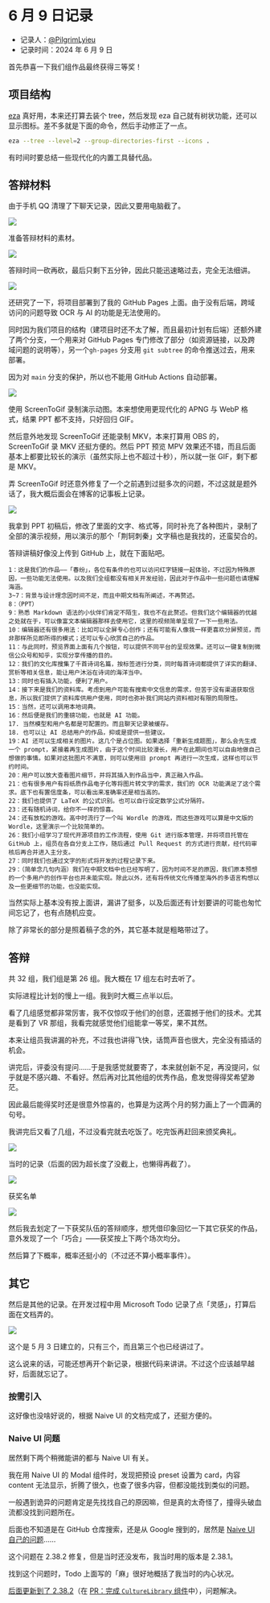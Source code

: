 # 6 月 9 日记录

- 记录人：[@PilgrimLyieu](https://github.com/pilgrimlyieu)
- 记录时间：2024 年 6 月 9 日

首先恭喜一下我们组作品最终获得三等奖！

## 项目结构

[eza](https://github.com/eza-community/eza) 真好用，本来还打算去装个 tree，然后发现 eza 自己就有树状功能，还可以显示图标。差不多就是下面的命令，然后手动修正了一点。

```bash
eza --tree --level=2 --group-directories-first --icons .
```

有时间时要总结一些现代化的内置工具替代品。

## 答辩材料

由于手机 QQ 清理了下聊天记录，因此又要用电脑截了。

![](img/06-09_stuff-1.png)

准备答辩材料的素材。

![](img/06-09_stuff-2.png)

答辩时间一砍再砍，最后只剩下五分钟，因此只能迅速略过去，完全无法细讲。

![](img/06-09_stuff-3.png)

还研究了一下，将项目部署到了我的 GitHub Pages 上面。由于没有后端，跨域访问的问题导致 OCR 与 AI 的功能是无法使用的。

同时因为我们项目的结构（建项目时还不太了解，而且最初计划有后端）还额外建了两个分支，一个用来对 GitHub Pages 专门修改了部分（如资源链接，以及跨域问题的说明等），另一个`gh-pages` 分支用 `git subtree` 的命令推送过去，用来部署。

因为对 `main` 分支的保护，所以也不能用 GitHub Actions 自动部署。

![](img/06-09_stuff-4.png)

使用 ScreenToGif 录制演示动图。本来想使用更现代化的 APNG 与 WebP 格式，结果 PPT 都不支持，只好回归 GIF。

然后意外地发现 ScreenToGif 还能录制 MKV，本来打算用 OBS 的，ScreenToGif 录 MKV 还挺方便的。然后 PPT 预览 MPV 效果还不错，而且后面基本上都要比较长的演示（虽然实际上也不超过十秒），所以就一张 GIF，剩下都是 MKV。

弄 ScreenToGif 时还意外修复了一个之前遇到过挺多次的问题，不过这就是题外话了，我大概后面会在博客的记事板上记录。

![](img/06-09_stuff-5.png)

我拿到 PPT 初稿后，修改了里面的文字、格式等，同时补充了各种图片，录制了全部的演示视频，用以演示的那个「荆轲刺秦」文字稿也是我找的，还蛮契合的。

答辩讲稿好像没上传到 GitHub 上，就在下面贴吧。

```
1：这是我们的作品——「春纷」，各位有条件的也可以访问红字链接一起体验，不过因为特殊原因，一些功能无法使用。以及我们全组都没有相关开发经验，因此对于作品中一些问题也请理解海涵。
3~7：背景与设计理念因时间不足，而且中期文档有所阐述，不再赘述。
8：（PPT）
9：熟悉 Markdown 语法的小伙伴们肯定不陌生，我也不在此赘述。但我们这个编辑器的优越之处就在于，可以像富文本编辑器那样去使用它，这里的视频简单呈现了一下一些用法。
10：编辑器还有很多用法：比如可以全屏专心创作；还有可能有人像我一样更喜欢分屏预览，而非那样所见即所得的模式；还可以专心欣赏自己的作品。
11：与此同时，预览界面上面有几个按钮，可以提供不同平台的呈现效果。还可以一键复制到微信公众号和知乎，实现分享传播的目的。
12：我们的文化库搜集了千首诗词名篇，按标签进行分类，同时每首诗词都提供了详实的翻译、赏析等相关信息，能让用户沐浴在诗词的海洋当中。
13：同时也有插入功能，便利了用户。
14：接下来是我们的资料库。考虑到用户可能有搜索中文信息的需求，但苦于没有渠道获取信息，所以我们提供了资料库供用户使用，同时也弥补我们网站内资料相对有限的局限性。
15：当然，还可以调用本地词典。
16：然后便是我们的重磅功能，也就是 AI 功能。
17. 当然模型和用户名都是可配置的。而且聊天记录被缓存。
18. 也可以让 AI 总结用户的作品，抑或是提供一些建议。
19：AI 还可以生成相关的图片。这几个是占位图。如果选择「重新生成题图」，那么会先生成一个 prompt，紧接着再生成图片，由于这个时间比较漫长，用户在此期间也可以自由地做自己想做的事情。如果对这批图片不满意，则可以使用旧 prompt 再进行一次生成，这样也可以节约时间。
20：用户可以放大查看图片细节，并将其插入到作品当中，真正融入作品。
21：也有很多用户有将纸质作品电子化等将图片转文字的需求，我们的 OCR 功能满足了这个需求。底下也有置信度条，可以看出来准确率还是相当高的。
22：我们也提供了 LaTeX 的公式识别。也可以自行设定数学公式分隔符。
23：还有随机诗词，给你不一样的惊喜。
24：还有放松的游戏。高中时流行了一个叫 Wordle 的游戏，而这些游戏可以算是中文版的 Wordle，这里演示一个比较简单的。
26：我们小组学习了现代开源项目的工作流程，使用 Git 进行版本管理，并将项目托管在 GitHub 上，组员在各自分支上工作，随后通过 Pull Request 的方式进行贡献，经代码审核后再合并进入主分支。
27：同时我们也通过文字的形式将开发的过程记录下来。
29：（简单念几句内涵）我们在中期文档中也已经写明了，因为时间不足的原因，我们原本预想的一个多用户的创作平台也并未能实现。除此以外，还有将传统文化传播至海外的多语言构想以及一些更细节的功能，也没能实现。
```

当然实际上基本没有按上面讲，漏讲了挺多，以及后面还有计划要讲的可能也匆忙间忘记了，也有点随机应变。

除了非常长的部分是照着稿子念的外，其它基本就是粗略带过了。

## 答辩

共 32 组，我们组是第 26 组。我大概在 17 组左右时去听了。

实际进程比计划的慢上一组。我到时大概三点半以后。

看了几组感觉都非常厉害，我不仅惊叹于他们的创意，还震撼于他们的技术。尤其是看到了 VR 那组，我看完就感觉他们组能拿一等奖，果不其然。

本来让组员我讲漏的补充，不过我也讲得飞快，话筒声音也很大，完全没有插话的机会。

讲完后，评委没有提问……于是我感觉就要寄了，本来就创新不足，再没提问，似乎就是不感兴趣、不看好。然后再对比其他组的优秀作品，愈发觉得得奖希望渺茫。

因此最后能得奖时还是很意外惊喜的，也算是为这两个月的努力画上了一个圆满的句号。

我讲完后又看了几组，不过没看完就去吃饭了。吃完饭再赶回来颁奖典礼。

![](img/06-09_stuff-6.png)

当时的记录（后面的因为超长度了没截上，也懒得再截了）。

![](img/06-09_stuff-7.png)

获奖名单

![](img/06-09_stuff-8.png)

然后我去划定了一下获奖队伍的答辩顺序，想凭借印象回忆一下其它获奖的作品，意外发现了一个「巧合」——获奖按上下两个场次均分。

然后算了下概率，概率还挺小的（不过还不算小概率事件）。

## 其它

然后是其他的记录。在开发过程中用 Microsoft Todo 记录了点「灵感」，打算后面在文档弄的。

![](img/06-09-todo.png)

这个是 5 月 3 日建立的，只有三个，而且第三个也已经讲过了。

这么说来的话，可能还想再开个新记录，根据代码来讲讲。不过这个应该越早越好，后面就忘记了。

### 按需引入

这好像也没啥好说的，根据 Naive UI 的文档完成了，还挺方便的。

### Naive UI 问题

居然剩下两个稍微能讲的都与 Naive UI 有关。

我在用 Naive UI 的 Modal 组件时，发现把预设 preset 设置为 card，内容 content 无法显示，折腾了很久，也查了很多内容，但都没能找到类似的问题。

一般遇到诡异的问题肯定是先找找自己的原因嘛，但是真的太奇怪了，撞得头破血流都没找到问题所在。

后面也不知道是在 GitHub 仓库搜索，还是从 Google 搜到的，居然是 [Naive UI 自己的问题](https://github.com/tusen-ai/naive-ui/issues/5746)……

这个问题在 2.38.2 修复，但是当时还没发布，我当时用的版本是 2.38.1。

找到这个问题时，Todo 上面写的「麻」很好地概括了我当时的内心状况。

[后面更新到了 2.38.2](https://github.com/pilgrimlyieu/Bloomink/commit/65f2d95a6d3c817f356c8ea2623d1481bbaf3e65)（在 [PR：完成 `CultureLibrary` 组件](https://github.com/pilgrimlyieu/Bloomink/pull/14)中），问题解决。

